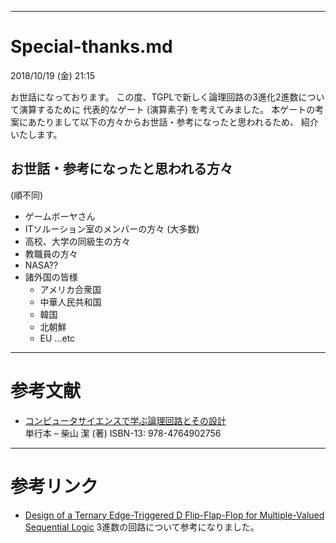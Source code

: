 ______________________________________________________________________________
# Special-thanks.md
2018/10/19 (金) 21:15

 お世話になっております。
 この度、TGPLで新しく論理回路の3進化2進数について演算するために
代表的なゲート (演算素子) を考えてみました。
 本ゲートの考案にあたりまして以下の方々からお世話・参考になったと思われるため、
紹介いたします。

## お世話・参考になったと思われる方々

(順不同)
- ゲームボーヤさん
- ITソルーション室のメンバーの方々 (大多数)
- 高校、大学の同級生の方々
- 教職員の方々
- NASA??
- 諸外国の皆様
    * アメリカ合衆国
    * 中華人民共和国
    * 韓国
    * 北朝鮮
    * EU
    ...etc

______________________________________________________________________________
# 参考文献

* [コンピュータサイエンスで学ぶ論理回路とその設計](https://www.amazon.co.jp/%E3%82%B3%E3%83%B3%E3%83%94%E3%83%A5%E3%83%BC%E3%82%BF%E3%82%B5%E3%82%A4%E3%82%A8%E3%83%B3%E3%82%B9%E3%81%A7%E5%AD%A6%E3%81%B6%E8%AB%96%E7%90%86%E5%9B%9E%E8%B7%AF%E3%81%A8%E3%81%9D%E3%81%AE%E8%A8%AD%E8%A8%88-%E6%9F%B4%E5%B1%B1-%E6%BD%94/dp/4764902753)  
単行本 – 柴山 潔  (著)
  ISBN-13: 978-4764902756


______________________________________________________________________________
# 参考リンク

* [Design of a Ternary Edge-Triggered D Flip-Flap-Flop for Multiple-Valued Sequential Logic](chrome-extension://mhjfbmdgcfjbbpaeojofohoefgiehjai/index.html)
  3進数の回路について参考になりました。